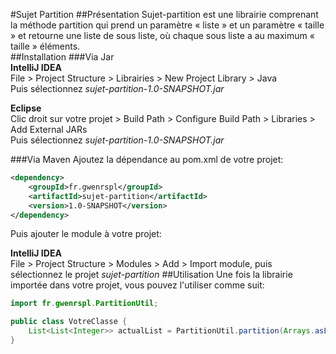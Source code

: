 #Sujet Partition
##Présentation
Sujet-partition est une librairie comprenant la méthode partition qui prend un paramètre « liste » et un paramètre « taille » et retourne une liste de sous liste, où chaque sous liste a au maximum « taille » éléments.  
##Installation
###Via Jar  
**IntelliJ IDEA**  
 File > Project Structure > Librairies > New Project Library > Java  
 Puis sélectionnez *sujet-partition-1.0-SNAPSHOT.jar*
 
 **Eclipse**  
 Clic droit sur votre projet > Build Path > Configure Build Path > Libraries > Add External JARs  
 Puis sélectionnez *sujet-partition-1.0-SNAPSHOT.jar*

 
 ###Via Maven
 Ajoutez la dépendance au pom.xml de votre projet:
```xml
<dependency>
    <groupId>fr.gwenrspl</groupId>
    <artifactId>sujet-partition</artifactId>
    <version>1.0-SNAPSHOT</version>
</dependency>
```
Puis ajouter le module à votre projet:  

**IntelliJ IDEA**   
File > Project Structure > Modules > Add > Import module, puis sélectionnez le projet *sujet-partition*
##Utilisation
Une fois la librairie importée dans votre projet, vous pouvez l'utiliser comme suit:  
```java
import fr.gwenrspl.PartitionUtil;

public class VotreClasse {
    List<List<Integer>> actualList = PartitionUtil.partition(Arrays.asList(1, 2, 3, 4, 5), 1);
}
```

